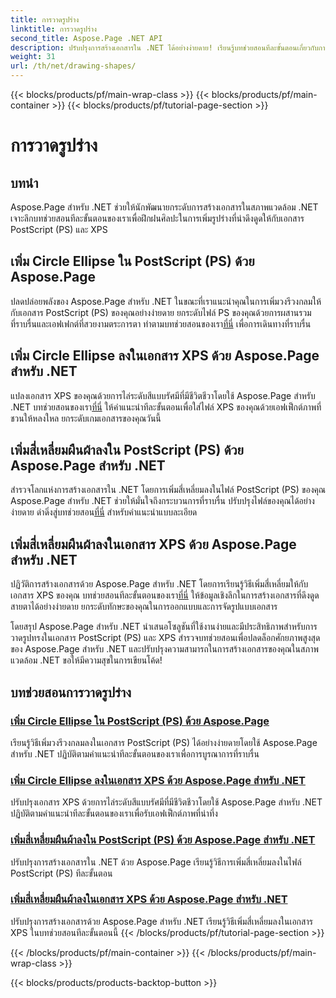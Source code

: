 ```yaml
---
title: การวาดรูปร่าง
linktitle: การวาดรูปร่าง
second_title: Aspose.Page .NET API
description: ปรับปรุงการสร้างเอกสารใน .NET ได้อย่างง่ายดาย! เรียนรู้บทช่วยสอนทีละขั้นตอนเกี่ยวกับการเพิ่มวงกลม วงรี และสี่เหลี่ยมลงใน PostScript (PS) โดยใช้ Aspose.Page .NET
weight: 31
url: /th/net/drawing-shapes/
---
```


{{< blocks/products/pf/main-wrap-class >}}
{{< blocks/products/pf/main-container >}}
{{< blocks/products/pf/tutorial-page-section >}}

# การวาดรูปร่าง

## บทนำ

Aspose.Page สำหรับ .NET ช่วยให้นักพัฒนายกระดับการสร้างเอกสารในสภาพแวดล้อม .NET เจาะลึกบทช่วยสอนทีละขั้นตอนของเราเพื่อฝึกฝนศิลปะในการเพิ่มรูปร่างที่น่าดึงดูดให้กับเอกสาร PostScript (PS) และ XPS

## เพิ่ม Circle Ellipse ใน PostScript (PS) ด้วย Aspose.Page
ปลดปล่อยพลังของ Aspose.Page สำหรับ .NET ในขณะที่เราแนะนำคุณในการเพิ่มวงรีวงกลมให้กับเอกสาร PostScript (PS) ของคุณอย่างง่ายดาย ยกระดับไฟล์ PS ของคุณด้วยการผสานรวมที่ราบรื่นและเอฟเฟกต์ที่สวยงามตระการตา ทำตามบทช่วยสอนของเรา[ที่นี่](./add-circle-ellipse-to-postscript-ps/) เพื่อการเดินทางที่ราบรื่น

## เพิ่ม Circle Ellipse ลงในเอกสาร XPS ด้วย Aspose.Page สำหรับ .NET
 แปลงเอกสาร XPS ของคุณด้วยการไล่ระดับสีแบบรัศมีที่มีชีวิตชีวาโดยใช้ Aspose.Page สำหรับ .NET บทช่วยสอนของเรา[ที่นี่](./add-circle-ellipse-to-xps-document/) ให้คำแนะนำทีละขั้นตอนเพื่อใส่ไฟล์ XPS ของคุณด้วยเอฟเฟ็กต์ภาพที่ชวนให้หลงใหล ยกระดับเกมเอกสารของคุณวันนี้

## เพิ่มสี่เหลี่ยมผืนผ้าลงใน PostScript (PS) ด้วย Aspose.Page สำหรับ .NET
 สำรวจโลกแห่งการสร้างเอกสารใน .NET โดยการเพิ่มสี่เหลี่ยมลงในไฟล์ PostScript (PS) ของคุณ Aspose.Page สำหรับ .NET ช่วยให้มั่นใจถึงกระบวนการที่ราบรื่น ปรับปรุงไฟล์ของคุณได้อย่างง่ายดาย ดำดิ่งสู่บทช่วยสอน[ที่นี่](./add-rectangle-to-postscript-ps/) สำหรับคำแนะนำแบบละเอียด

## เพิ่มสี่เหลี่ยมผืนผ้าลงในเอกสาร XPS ด้วย Aspose.Page สำหรับ .NET
ปฏิวัติการสร้างเอกสารด้วย Aspose.Page สำหรับ .NET โดยการเรียนรู้วิธีเพิ่มสี่เหลี่ยมให้กับเอกสาร XPS ของคุณ บทช่วยสอนทีละขั้นตอนของเรา[ที่นี่](./add-rectangle-to-xps-document/) ให้ข้อมูลเชิงลึกในการสร้างเอกสารที่ดึงดูดสายตาได้อย่างง่ายดาย ยกระดับทักษะของคุณในการออกแบบและการจัดรูปแบบเอกสาร

โดยสรุป Aspose.Page สำหรับ .NET นำเสนอโซลูชันที่ใช้งานง่ายและมีประสิทธิภาพสำหรับการวาดรูปทรงในเอกสาร PostScript (PS) และ XPS สำรวจบทช่วยสอนเพื่อปลดล็อกศักยภาพสูงสุดของ Aspose.Page สำหรับ .NET และปรับปรุงความสามารถในการสร้างเอกสารของคุณในสภาพแวดล้อม .NET ขอให้มีความสุขในการเขียนโค้ด!
## บทช่วยสอนการวาดรูปร่าง
### [เพิ่ม Circle Ellipse ใน PostScript (PS) ด้วย Aspose.Page](./add-circle-ellipse-to-postscript-ps/)
เรียนรู้วิธีเพิ่มวงรีวงกลมลงในเอกสาร PostScript (PS) ได้อย่างง่ายดายโดยใช้ Aspose.Page สำหรับ .NET ปฏิบัติตามคำแนะนำทีละขั้นตอนของเราเพื่อการบูรณาการที่ราบรื่น
### [เพิ่ม Circle Ellipse ลงในเอกสาร XPS ด้วย Aspose.Page สำหรับ .NET](./add-circle-ellipse-to-xps-document/)
ปรับปรุงเอกสาร XPS ด้วยการไล่ระดับสีแบบรัศมีที่มีชีวิตชีวาโดยใช้ Aspose.Page สำหรับ .NET ปฏิบัติตามคำแนะนำทีละขั้นตอนของเราเพื่อรับเอฟเฟ็กต์ภาพที่น่าทึ่ง
### [เพิ่มสี่เหลี่ยมผืนผ้าลงใน PostScript (PS) ด้วย Aspose.Page สำหรับ .NET](./add-rectangle-to-postscript-ps/)
ปรับปรุงการสร้างเอกสารใน .NET ด้วย Aspose.Page เรียนรู้วิธีการเพิ่มสี่เหลี่ยมลงในไฟล์ PostScript (PS) ทีละขั้นตอน
### [เพิ่มสี่เหลี่ยมผืนผ้าลงในเอกสาร XPS ด้วย Aspose.Page สำหรับ .NET](./add-rectangle-to-xps-document/)
ปรับปรุงการสร้างเอกสารด้วย Aspose.Page สำหรับ .NET เรียนรู้วิธีเพิ่มสี่เหลี่ยมลงในเอกสาร XPS ในบทช่วยสอนทีละขั้นตอนนี้
{{< /blocks/products/pf/tutorial-page-section >}}

{{< /blocks/products/pf/main-container >}}
{{< /blocks/products/pf/main-wrap-class >}}

{{< blocks/products/products-backtop-button >}}
